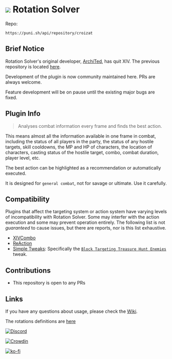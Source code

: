 # [![](Images/Logo.gif)](https://archidog1998.github.io/RotationSolver/#/) **Rotation Solver**

Repo:

```
https://puni.sh/api/repository/croizat
```

## Brief Notice

Rotation Solver's original developer, [ArchiTed](https://github.com/ArchiDog1998/), has quit XIV. The previous repository is located [here](https://github.com/ArchiDog1998/RotationSolver).

Development of the plugin is now community maintained here. PRs are always welcome.

Feature development will be on pause until the existing major bugs are fixed.

## Plugin Info

> Analyses combat information every frame and finds the best action.

This means almost all the information available in one frame in combat, including the status of all players in the party, the status of any hostile targets, skill cooldowns, the MP and HP of characters, the location of characters, casting status of the hostile target, combo, combat duration, player level, etc.

The best action can be highlighted as a recommendation or automatically executed.

It is designed for `general combat`, not for savage or ultimate. Use it carefully.

## Compatibility

Plugins that affect the targeting system or action system have varying levels of incompatibility with Rotation Solver. Some may interfer with the action execution and some may prevent operation entirely. The following list is not _guaranteed_ to cause issues, but there are reports, nor is this list exhaustive.

- [XIVCombo](https://github.com/daemitus/XIVComboPlugin)
- [ReAction](https://github.com/UnknownX7/ReAction)
- [Simple Tweaks](https://github.com/Caraxi/SimpleTweaksPlugin): Specifically the [`Block Targeting Treasure Hunt Enemies`](https://github.com/Caraxi/SimpleTweaksPlugin/blob/7e94915afa17ea873d48be2c469ebdaddd2e5200/Tweaks/TreasureHuntTargets.cs) tweak.

## Contributions

- This repository is open to any PRs

## Links

If you have any questions about usage, please check the [Wiki](https://archidog1998.github.io/RotationSolver/#/).

The rotations definitions are [here](https://github.com/ArchiDog1998/FFXIVRotations)

[![Discord](https://discordapp.com/api/guilds/1064448004498653245/embed.png?style=banner2)](https://discord.gg/uB9CHJ3TPf)

[![Crowdin](https://badges.crowdin.net/badge/light/crowdin-on-dark.png)](https://crowdin.com/project/rotationsolver)

[![ko-fi](https://ko-fi.com/img/githubbutton_sm.svg)](https://ko-fi.com/B0B0IN5DX)
